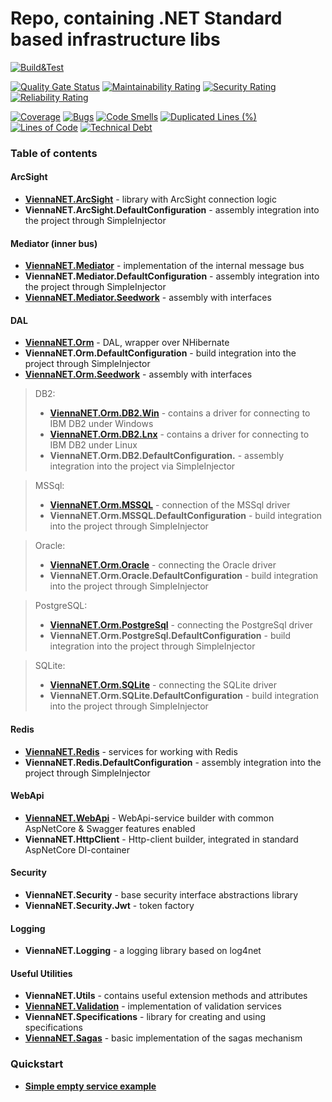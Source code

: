 # Repo, containing .NET Standard based infrastructure libs

[![Build&Test](https://github.com/Raiffeisen-DGTL/ViennaNET/workflows/Build&Test/badge.svg?branch=master)](https://github.com/Raiffeisen-DGTL/ViennaNET/actions?query=workflow%3ABuild%26Test)

[![Quality Gate Status](https://sonarcloud.io/api/project_badges/measure?project=Raiffeisen-DGTL_ViennaNET&metric=alert_status)](https://sonarcloud.io/dashboard?id=Raiffeisen-DGTL_ViennaNET)     [![Maintainability Rating](https://sonarcloud.io/api/project_badges/measure?project=Raiffeisen-DGTL_ViennaNET&metric=sqale_rating)](https://sonarcloud.io/dashboard?id=Raiffeisen-DGTL_ViennaNET)     [![Security Rating](https://sonarcloud.io/api/project_badges/measure?project=Raiffeisen-DGTL_ViennaNET&metric=security_rating)](https://sonarcloud.io/dashboard?id=Raiffeisen-DGTL_ViennaNET)     [![Reliability Rating](https://sonarcloud.io/api/project_badges/measure?project=Raiffeisen-DGTL_ViennaNET&metric=reliability_rating)](https://sonarcloud.io/dashboard?id=Raiffeisen-DGTL_ViennaNET)

[![Coverage](https://sonarcloud.io/api/project_badges/measure?project=Raiffeisen-DGTL_ViennaNET&metric=coverage)](https://sonarcloud.io/dashboard?id=Raiffeisen-DGTL_ViennaNET)     [![Bugs](https://sonarcloud.io/api/project_badges/measure?project=Raiffeisen-DGTL_ViennaNET&metric=bugs)](https://sonarcloud.io/dashboard?id=Raiffeisen-DGTL_ViennaNET)     [![Code Smells](https://sonarcloud.io/api/project_badges/measure?project=Raiffeisen-DGTL_ViennaNET&metric=code_smells)](https://sonarcloud.io/dashboard?id=Raiffeisen-DGTL_ViennaNET)     [![Duplicated Lines (%)](https://sonarcloud.io/api/project_badges/measure?project=Raiffeisen-DGTL_ViennaNET&metric=duplicated_lines_density)](https://sonarcloud.io/dashboard?id=Raiffeisen-DGTL_ViennaNET)     [![Lines of Code](https://sonarcloud.io/api/project_badges/measure?project=Raiffeisen-DGTL_ViennaNET&metric=ncloc)](https://sonarcloud.io/dashboard?id=Raiffeisen-DGTL_ViennaNET)     [![Technical Debt](https://sonarcloud.io/api/project_badges/measure?project=Raiffeisen-DGTL_ViennaNET&metric=sqale_index)](https://sonarcloud.io/dashboard?id=Raiffeisen-DGTL_ViennaNET)


### Table of contents

#### ArcSight
*  [**ViennaNET.ArcSight**](ViennaNET.ArcSight) - library with ArcSight connection logic
*  **ViennaNET.ArcSight.DefaultConfiguration** - assembly integration into the project through SimpleInjector

#### Mediator (inner bus)
*  [**ViennaNET.Mediator**](ViennaNET.Mediator) - implementation of the internal message bus
*  **ViennaNET.Mediator.DefaultConfiguration** - assembly integration into the project through SimpleInjector
*  [**ViennaNET.Mediator.Seedwork**](ViennaNET.Mediator.Seedwork) - assembly with interfaces

#### DAL
*  [**ViennaNET.Orm**](ViennaNET.Orm) - DAL, wrapper over NHibernate
*  **ViennaNET.Orm.DefaultConfiguration** - build integration into the project through SimpleInjector
*  [**ViennaNET.Orm.Seedwork**](ViennaNET.Orm.Seedwork) - assembly with interfaces

> DB2:
> *  [**ViennaNET.Orm.DB2.Win**](ViennaNET.Orm.DB2.Win.DefaultConfiguration) - contains a driver for connecting to IBM DB2 under Windows
> *  [**ViennaNET.Orm.DB2.Lnx**](ViennaNET.Orm.DB2.Lnx.DefaultConfiguration) - contains a driver for connecting to IBM DB2 under Linux
> *  **ViennaNET.Orm.DB2.DefaultConfiguration.** - assembly integration into the project via SimpleInjector

> MSSql:
> *  [**ViennaNET.Orm.MSSQL**](ViennaNET.Orm.MSSQL) - connection of the MSSql driver
> *  **ViennaNET.Orm.MSSQL.DefaultConfiguration** - build integration into the project through SimpleInjector

> Oracle:
> *  [**ViennaNET.Orm.Oracle**](ViennaNET.Orm.Oracle) - connecting the Oracle driver
> *  **ViennaNET.Orm.Oracle.DefaultConfiguration** - build integration into the project through SimpleInjector

> PostgreSQL:
> *  [**ViennaNET.Orm.PostgreSql**](ViennaNET.Orm.PostgreSql) - connecting the PostgreSql driver
> *  **ViennaNET.Orm.PostgreSql.DefaultConfiguration** - build integration into the project through SimpleInjector

> SQLite:
> *  [**ViennaNET.Orm.SQLite**](ViennaNET.Orm.SQLite) - connecting the SQLite driver
> *  **ViennaNET.Orm.SQLite.DefaultConfiguration** - build integration into the project through SimpleInjector


#### Redis
*  [**ViennaNET.Redis**](ViennaNET.Redis) - services for working with Redis
*  **ViennaNET.Redis.DefaultConfiguration** - assembly integration into the project through SimpleInjector

#### WebApi
*  [**ViennaNET.WebApi**](ViennaNET.WebApi) - WebApi-service builder with common AspNetCore & Swagger features enabled
*  **ViennaNET.HttpClient** - Http-client builder, integrated in standard AspNetCore DI-container

#### Security
* **ViennaNET.Security** - base security interface abstractions library
* **ViennaNET.Security.Jwt** - token factory 

#### Logging
* **ViennaNET.Logging** - a logging library based on log4net


#### Useful Utilities
* **ViennaNET.Utils** - contains useful extension methods and attributes
* [**ViennaNET.Validation**](ViennaNET.Validation) - implementation of validation services
* **ViennaNET.Specifications** - library for creating and using specifications
* [**ViennaNET.Sagas**](ViennaNET.Sagas) - basic implementation of the sagas mechanism


### Quickstart
* [**Simple empty service example**](Examples/1-empty-service)
